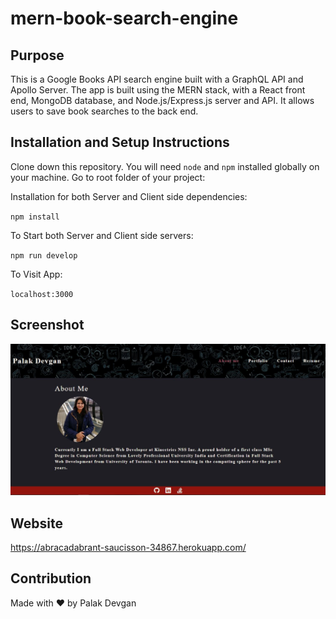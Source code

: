 # mern-book-search-engine

## Purpose

This is a Google Books API search engine built with a GraphQL API and Apollo Server. The app is built using the MERN stack, with a React front end, MongoDB database, and Node.js/Express.js server and API. It allows users to save book searches to the back end.

## Installation and Setup Instructions

Clone down this repository. You will need `node` and `npm` installed globally on your machine. Go to root folder of your project:  

Installation for both Server and Client side dependencies:  

`npm install`  

To Start both Server and Client side servers:  

`npm run develop`  

To Visit App:  

`localhost:3000`  

## Screenshot
![Screenshot](https://github.com/palakdevgan/react-portfolio/blob/main/src/assets/Screenshot/screenshot1.jpg?raw=true)

## Website
https://abracadabrant-saucisson-34867.herokuapp.com/

## Contribution
Made with ❤️ by Palak Devgan